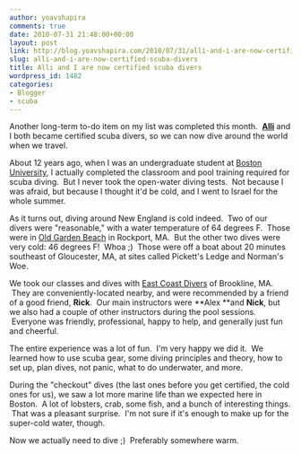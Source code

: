```yaml
---
author: yoavshapira
comments: true
date: 2010-07-31 21:48:00+00:00
layout: post
link: http://blog.yoavshapira.com/2010/07/31/alli-and-i-are-now-certified-scuba-divers/
slug: alli-and-i-are-now-certified-scuba-divers
title: Alli and I are now certified scuba divers
wordpress_id: 1482
categories:
- Blogger
- scuba
---
```


Another long-term to-do item on my list was completed this month.  **[Alli](http://allisonshapira.com/)** and I both became certified scuba divers, so we can now dive around the world when we travel.  
  
About 12 years ago, when I was an undergraduate student at [Boston University](http://www.bu.edu/), I actually completed the classroom and pool training required for scuba diving.  But I never took the open-water diving tests.  Not because I was afraid, but because I thought it'd be cold, and I went to Israel for the whole summer.  
  
As it turns out, diving around New England is cold indeed.  Two of our divers were "reasonable," with a water temperature of 64 degrees F.  Those were in [Old Garden Beach](http://www.shorediving.com/Earth/USA_East/Massachusetts/Old_Garden_Beach/index.htm) in Rockport, MA.  But the other two dives were very cold: 46 degrees F!  Whoa ;)  Those were off a boat about 20 minutes southeast of Gloucester, MA, at sites called Pickett's Ledge and Norman's Woe.  
  
We took our classes and dives with [East Coast Divers](http://www.ecdivers.com/) of Brookline, MA.  They are conveniently-located nearby, and were recommended by a friend of a good friend, **Rick**.  Our main instructors were **Alex **and **Nick**, but we also had a couple of other instructors during the pool sessions.  Everyone was friendly, professional, happy to help, and generally just fun and cheerful.  
  
The entire experience was a lot of fun.  I'm very happy we did it.  We learned how to use scuba gear, some diving principles and theory, how to set up, plan dives, not panic, what to do underwater, and more.  
  
During the "checkout" dives (the last ones before you get certified, the cold ones for us), we saw a lot more marine life than we expected here in Boston.  A lot of lobsters, crab, some fish, and a bunch of interesting things.  That was a pleasant surprise.  I'm not sure if it's enough to make up for the super-cold water, though.  
  
Now we actually need to dive ;)  Preferably somewhere warm.
